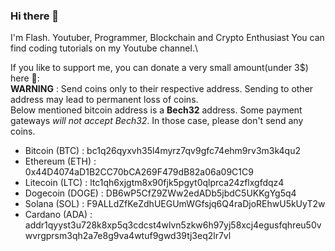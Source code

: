 ### Hi there 👋
I'm Flash.
Youtuber, Programmer, Blockchain and Crypto Enthusiast
You can find coding tutorials on my Youtube channel.\

<!--
- 👀 I’m interested in ...
- 🌱 I’m currently learning ...
- 💞️ I’m looking to collaborate on ...
- 📫 How to reach me ...
--->
<!---
flash37yt/flash37yt is a ✨ special ✨ repository because its `README.md` (this file) appears on your GitHub profile.
You can click the Preview link to take a look at your changes.
--->
If you like to support me, you can donate a very small amount(under 3$) here 🤗:\
**WARNING** : Send coins only to their respective address. Sending to other address may lead to permanent loss of coins.\
Below mentioned bitcoin address is a **Bech32** address. Some payment gateways *will not accept Bech32*. In those case, please don't send any coins.

- Bitcoin (BTC) : bc1q26qyxvh35l4myrz7qv9gfc74ehm9rv3m3k4qu2
- Ethereum (ETH) : 0x44D4074aD1B2CC70bCA269F479dB82a06a09C1C9
- Litecoin (LTC) : ltc1qh6xjgtm8x90fjk5pgyt0qlprca24zflxgfdqz4
- Dogecoin (DOGE) : DB6wP5CfZ9ZWw2edADb5jbdC5UKKgYg5q4
- Solana (SOL) : F9ALLdZfKeZdhUEGUmWGfsjq6Q4raDjoREhwU5kUyT2w
- Cardano (ADA) : addr1qyyst3u728k8xp5q3cdcst4wlvn5zkw6h97yj58xcj4egusfqhreu50vwvrgprsm3qh2a7e8g9va4wtuf9gwd39tj3eq2lr7vl
